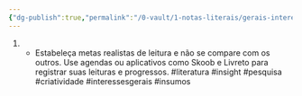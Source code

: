 ```yaml
---
{"dg-publish":true,"permalink":"/0-vault/1-notas-literais/gerais-interesses/crie-metas-possiveis-e-nao-se-compare/","tags":["literatura","insight","pesquisa","criatividade","interessesgerais","insumos"],"dgHomeLink":true,"dgShowLocalGraph":true,"dgShowFileTree":true,"dgEnableSearch":true,"noteIcon":""}
---
```


1. - Estabeleça metas realistas de leitura e não se compare com os outros. Use agendas ou aplicativos como Skoob e Livreto para registrar suas leituras e progressos.
#literatura
#insight
#pesquisa
#criatividade
#interessesgerais
#insumos 